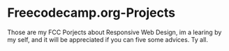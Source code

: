 # Freecodecamp.org-Projects
Those are my FCC Porjects about Responsive Web Design, im a learing by my self, and it will be appreciated if you can five some advices. Ty all.
